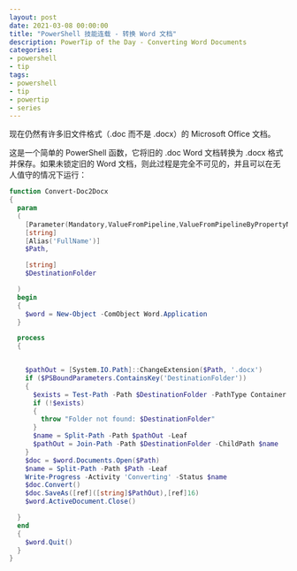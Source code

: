 ```yaml
---
layout: post
date: 2021-03-08 00:00:00
title: "PowerShell 技能连载 - 转换 Word 文档"
description: PowerTip of the Day - Converting Word Documents
categories:
- powershell
- tip
tags:
- powershell
- tip
- powertip
- series
---
```

现在仍然有许多旧文件格式（.doc 而不是 .docx）的 Microsoft Office 文档。

这是一个简单的 PowerShell 函数，它将旧的 .doc Word 文档转换为 .docx 格式并保存。如果未锁定旧的 Word 文档，则此过程是完全不可见的，并且可以在无人值守的情况下运行：

```powershell
function Convert-Doc2Docx
{
  param
  (
    [Parameter(Mandatory,ValueFromPipeline,ValueFromPipelineByPropertyName)]
    [string]
    [Alias('FullName')]
    $Path,

    [string]
    $DestinationFolder

  )
  begin
  {
    $word = New-Object -ComObject Word.Application
  }

  process
  {


    $pathOut = [System.IO.Path]::ChangeExtension($Path, '.docx')
    if ($PSBoundParameters.ContainsKey('DestinationFolder'))
    {
      $exists = Test-Path -Path $DestinationFolder -PathType Container
      if (!$exists)
      {
        throw "Folder not found: $DestinationFolder"
      }
      $name = Split-Path -Path $pathOut -Leaf
      $pathOut = Join-Path -Path $DestinationFolder -ChildPath $name
    }
    $doc = $word.Documents.Open($Path)
    $name = Split-Path -Path $Path -Leaf
    Write-Progress -Activity 'Converting' -Status $name
    $doc.Convert()
    $doc.SaveAs([ref]([string]$PathOut),[ref]16)
    $word.ActiveDocument.Close()

  }
  end
  {
    $word.Quit()
  }
}
```

<!--本文国际来源：[Converting Word Documents](https://community.idera.com/database-tools/powershell/powertips/b/tips/posts/converting-word-documents)-->
